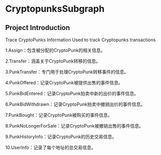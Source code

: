 # CryptopunksSubgraph
## Project Introduction
Trace CryptoPunks Information
Used to track Cryptopunks transactions

1.Assign：包含被分配的CryptoPunk的相关信息。  

2.Transfer：涵盖关于CryptoPunk转移的信息。  

3.PunkTransfer：专门用于处理CryptoPunk转移事件的信息。  

4.PunkOffered：记录CryptoPunk被提供出售的事件信息。  

5.PunkBidEntered：记录CryptoPunk拍卖中新的出价的事件信息。  

6.PunkBidWithdrawn：记录CryptoPunk拍卖中撤销出价的事件信息。  

7.PunkBought：记录CryptoPunk被购买的事件信息。  

8.PunkNoLongerForSale：记录CryptoPunk被撤销出售的事件信息。  

9.PunkHistoryInfo：记录CryptoPunk的历史交易信息。  

10.UserInfo：记录了每个地址的总交易信息。
